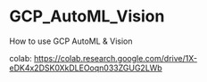 # GCP_AutoML_Vision
How to use GCP AutoML &amp; Vision

colab: https://colab.research.google.com/drive/1X-eDK4x2DSK0XkDLEOoqn033ZGUG2LWb
